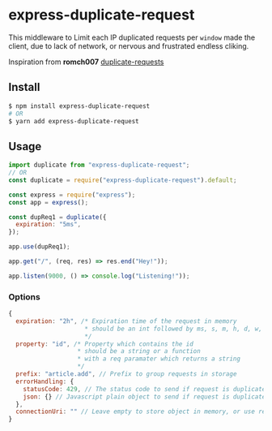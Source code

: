 # express-duplicate-request

This middleware to Limit each IP duplicated requests per `window` made the client, due to lack of network, or nervous and frustrated endless cliking.

Inspiration from **romch007** [duplicate-requests](https://github.com/romch007/duplicate-requests)

## Install

```sh
$ npm install express-duplicate-request
# OR
$ yarn add express-duplicate-request
```

## Usage

```javascript
import duplicate from "express-duplicate-request";
// OR
const duplicate = require("express-duplicate-request").default;

const express = require("express");
const app = express();

const dupReq1 = duplicate({
  expiration: "5ms",
});

app.use(dupReq1);

app.get("/", (req, res) => res.end("Hey!"));

app.listen(9000, () => console.log("Listening!"));
```

### Options

```javascript
{
  expiration: "2h", /* Expiration time of the request in memory
                     * should be an int followed by ms, s, m, h, d, w,
                     */
  property: "id", /* Property which contains the id
                   * should be a string or a function 
                   * with a req paramater which returns a string
                   */
  prefix: "article.add", // Prefix to group requests in storage
  errorHandling: {
    statusCode: 429, // The status code to send if request is duplicated
    json: {} // Javascript plain object to send if request is duplicated
  },
  connectionUri: "" // Leave empty to store object in memory, or use redis:// or mongodb://
}
```